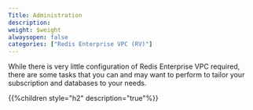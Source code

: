```yaml
---
Title: Administration
description: 
weight: $weight
alwaysopen: false
categories: ["Redis Enterprise VPC (RV)"]
---
```

While there is very little configuration of Redis Enterprise VPC
required, there are some tasks that you can and may want to perform to
tailor your subscription and databases to your needs.

{{%children style="h2" description="true"%}}
